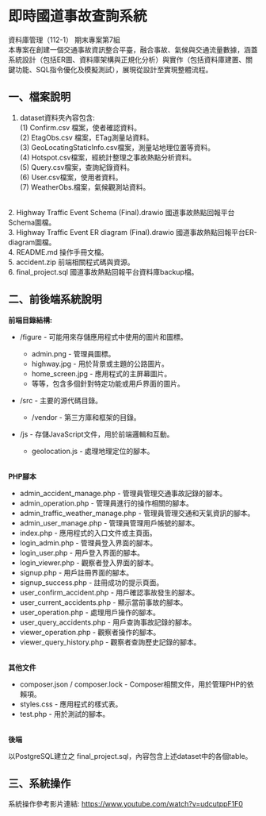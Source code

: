 # 即時國道事故查詢系統
資料庫管理（112-1） 期末專案第7組
<br>
本專案在創建一個交通事故資訊整合平臺，融合事故、氣候與交通流量數據，涵蓋系統設計（包括ER圖、資料庫架構與正規化分析）與實作（包括資料庫建置、關鍵功能、SQL指令優化及模擬測試），展現從設計至實現整體流程。
<br>

## 一、檔案說明
1. dataset資料夾內容包含:  
(1) Confirm.csv 檔案，使者確認資料。    
(2) EtagObs.csv 檔案，ETag測量站資料。  
(3) GeoLocatingStaticInfo.csv檔案，測量站地理位置等資料。  
(4) Hotspot.csv檔案，經統計整理之事故熱點分析資料。  
(5) Query.csv檔案，查詢紀錄資料。  
(6) User.csv檔案，使用者資料。  
(7) WeatherObs.檔案，氣候觀測站資料。  
<br>
2. Highway Traffic Event Schema (Final).drawio 國道事故熱點回報平台Schema圖檔。
<br>
3. Highway Traffic Event ER diagram (Final).drawio 國道事故熱點回報平台ER-diagram圖檔。
<br>
4. README.md 操作手冊文檔。
<br>
5. accident.zip 前端相關程式碼與資源。
<br>
6. final_project.sql 國道事故熱點回報平台資料庫backup檔。
<br>


## 二、前後端系統說明
<b>前端目錄結構:</b>
- /figure - 可能用來存儲應用程式中使用的圖片和圖標。
  - admin.png - 管理員圖標。
  - highway.jpg - 用於背景或主題的公路圖片。
  - home_screen.jpg - 應用程式的主屏幕圖片。
  - 等等，包含多個針對特定功能或用戶界面的圖片。

- /src - 主要的源代碼目錄。
  - /vendor - 第三方庫和框架的目錄。

- /js - 存儲JavaScript文件，用於前端邏輯和互動。
  - geolocation.js - 處理地理定位的腳本。
<br>
<b>PHP腳本</b>

- admin_accident_manage.php - 管理員管理交通事故記錄的腳本。
- admin_operation.php - 管理員進行的操作相關的腳本。
- admin_traffic_weather_manage.php - 管理員管理交通和天氣資訊的腳本。
- admin_user_manage.php - 管理員管理用戶帳號的腳本。
- index.php - 應用程式的入口文件或主頁面。
- login_admin.php - 管理員登入界面的腳本。
- login_user.php - 用戶登入界面的腳本。
- login_viewer.php - 觀察者登入界面的腳本。
- signup.php - 用戶註冊界面的腳本。
- signup_success.php - 註冊成功的提示頁面。
- user_confirm_accident.php - 用戶確認事故發生的腳本。
- user_current_accidents.php - 顯示當前事故的腳本。
- user_operation.php - 處理用戶操作的腳本。
- user_query_accidents.php - 用戶查詢事故記錄的腳本。
- viewer_operation.php - 觀察者操作的腳本。
- viewer_query_history.php - 觀察者查詢歷史記錄的腳本。

<br>
<b>其他文件</b>

- composer.json / composer.lock - Composer相關文件，用於管理PHP的依賴項。
- styles.css - 應用程式的樣式表。
- test.php - 用於測試的腳本。


<br>
<b>後端</b>

以PostgreSQL建立之 final_project.sql，內容包含上述dataset中的各個table。
<br>

## 三、系統操作
系統操作參考影片連結: https://www.youtube.com/watch?v=udcutppF1F0

